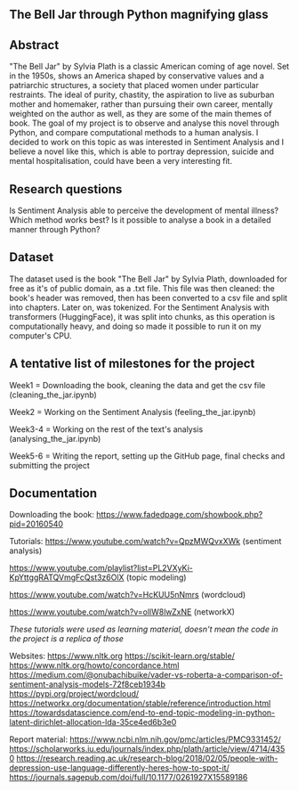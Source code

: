 ## The Bell Jar through Python magnifying glass

## Abstract
"The Bell Jar" by Sylvia Plath is a classic American coming of age novel. Set in the 1950s, shows an America shaped by conservative values and a patriarchic structures, a society that placed women under particular restraints.
The ideal of purity, chastity, the aspiration to live as suburban mother and homemaker, rather than pursuing their own career, mentally weighted on the author as well, as they are some of the main themes of book.
The goal of my project is to observe and analyse this novel through Python, and compare computational methods to a human analysis.
I decided to work on this topic as was interested in Sentiment Analysis and I believe a novel like this, which is able to portray depression, suicide and mental hospitalisation, could have been a very interesting fit.
## Research questions
Is Sentiment Analysis able to perceive the development of mental illness? Which method works best?
Is it possible to analyse a book in a detailed manner through Python?

## Dataset
The dataset used is the book "The Bell Jar" by Sylvia Plath, downloaded for free as it's of public domain, as a .txt file. This file was then cleaned: the book's header was removed, then has been converted to a csv file and split into chapters. Later on, was tokenized.
For the Sentiment Analysis with transformers (HuggingFace), it was split into chunks, as this operation is computationally heavy, and doing so made it possible to run it on my computer's CPU.

## A tentative list of milestones for the project
Week1 = Downloading the book, cleaning the data and get the csv file (cleaning_the_jar.ipynb)

Week2 = Working on the Sentiment Analysis (feeling_the_jar.ipynb)

Week3-4 = Working on the rest of the text's analysis (analysing_the_jar.ipynb)

Week5-6 = Writing the report, setting up the GitHub page, final checks and submitting the project

## Documentation
Downloading the book: 
https://www.fadedpage.com/showbook.php?pid=20160540

Tutorials:
https://www.youtube.com/watch?v=QpzMWQvxXWk (sentiment analysis)

https://www.youtube.com/playlist?list=PL2VXyKi-KpYttggRATQVmgFcQst3z6OlX (topic modeling)

https://www.youtube.com/watch?v=HcKUU5nNmrs (wordcloud)

https://www.youtube.com/watch?v=ollW8lwZxNE (networkX)

_These tutorials were used as learning material, doesn't mean the code in the project is a replica of those_

Websites:
https://www.nltk.org
https://scikit-learn.org/stable/
https://www.nltk.org/howto/concordance.html
https://medium.com/@onubachibuike/vader-vs-roberta-a-comparison-of-sentiment-analysis-models-72f8ceb1934b
https://pypi.org/project/wordcloud/
https://networkx.org/documentation/stable/reference/introduction.html
https://towardsdatascience.com/end-to-end-topic-modeling-in-python-latent-dirichlet-allocation-lda-35ce4ed6b3e0

Report material:
https://www.ncbi.nlm.nih.gov/pmc/articles/PMC9331452/
https://scholarworks.iu.edu/journals/index.php/plath/article/view/4714/4350
https://research.reading.ac.uk/research-blog/2018/02/05/people-with-depression-use-language-differently-heres-how-to-spot-it/
https://journals.sagepub.com/doi/full/10.1177/0261927X15589186
